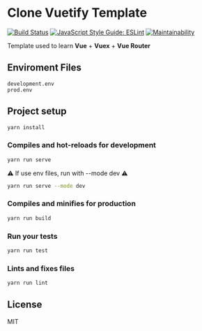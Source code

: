 # Clone Vuetify Template

[![Build Status](https://travis-ci.com/GussSoares/vuetify-template.svg?branch=main&style=flat-square&logo=appveyor)](https://travis-ci.com/GussSoares/vuetify-template)
[![JavaScript Style Guide: ESLint](https://img.shields.io/badge/code%20style-eslint-success?style=flat&logo=appveyor)](https://github.com/eslint/eslint "Find and fix problems in your JavaScript code.")
[![Maintainability](https://api.codeclimate.com/v1/badges/eabf457523fbc031382b/maintainability)](https://codeclimate.com/github/GussSoares/vuetify-template/maintainability)

Template used to learn **Vue** + **Vuex** + **Vue Router**

## Enviroment Files
```
development.env
prod.env
```
<!-- **[Vuetify MD Pro](git@github.com:kathirr007/Vuetify-md-pro-clone)** is Clone of the Vuetify Material Dasboard Template from Creative Tim. -->

<!-- To check live version please checkout **[here](https://kathirr007.github.io/Vuetify-md-pro-clone)**
To check live version please checkout **<a href="https://kathirr007.github.io/Vuetify-md-pro-clone" target="_blank" rel="noopener" title="Vuetify-md-pro-clone">Here</a>** -->

## Project setup
```sh
yarn install
```

### Compiles and hot-reloads for development
```sh
yarn run serve
```
⚠️ If use env files, run with --mode dev ⚠️
```sh
yarn run serve --mode dev
```
### Compiles and minifies for production
```sh
yarn run build
```

### Run your tests
```sh
yarn run test
```

### Lints and fixes files
```sh
yarn run lint
```

## License

MIT
<!-- ### Customize configuration
See [Configuration Reference](https://cli.vuejs.org/config/). -->
